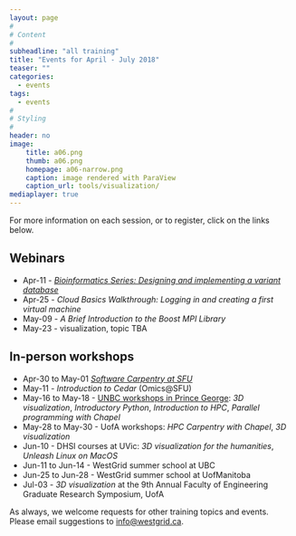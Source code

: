 ```yaml
---
layout: page
#
# Content
#
subheadline: "all training"
title: "Events for April - July 2018"
teaser: ""
categories:
  - events
tags:
  - events
#
# Styling
#
header: no
image:
    title: a06.png
    thumb: a06.png
    homepage: a06-narrow.png
    caption: image rendered with ParaView
    caption_url: tools/visualization/
mediaplayer: true
---
```


For more information on each session, or to register, click on the links below.

## Webinars

* Apr-11 - [*Bioinformatics Series: Designing and implementing a variant database*](https://www.eventbrite.ca/e/bioinformatics-series-designing-implementing-a-variant-database-registration-44005392313)
* Apr-25 - *Cloud Basics Walkthrough: Logging in and creating a first virtual machine*
* May-09 - *A Brief Introduction to the Boost MPI Library*
* May-23 - visualization, topic TBA

## In-person workshops

* Apr-30 to May-01 [*Software Carpentry at SFU*](https://computecanada.github.io/2018-04-30-sfu)
* May-11 - *Introduction to Cedar* (Omics@SFU)
* May-16 to May-18 - [UNBC workshops in Prince George](https://www.eventbrite.ca/e/research-computing-tutorials-unbc-intro-to-hpc-programming-paraview-registration-41154618572): *3D visualization*, *Introductory Python*, *Introduction
  to HPC*, *Parallel programming with Chapel*
* May-28 to May-30 - UofA workshops: *HPC Carpentry with Chapel*, *3D visualization*
* Jun-10 - DHSI courses at UVic: *3D visualization for the humanities*, *Unleash Linux on MacOS*
* Jun-11 to Jun-14 - WestGrid summer school at UBC
* Jun-25 to Jun-28 - WestGrid summer school at UofManitoba
* Jul-03 - *3D visualization* at the 9th Annual Faculty of Engineering Graduate Research Symposium, UofA

As always, we welcome requests for other training topics and events. Please email suggestions to
info@westgrid.ca.
